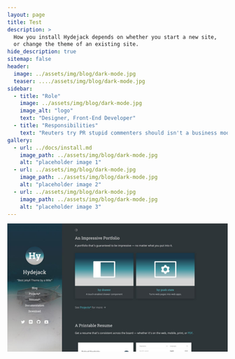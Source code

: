 ```yaml
---
layout: page
title: Test
description: >
  How you install Hydejack depends on whether you start a new site,
  or change the theme of an existing site.
hide_description: true
sitemap: false
header:
  image: ../assets/img/blog/dark-mode.jpg
  teaser: ..../assets/img/blog/dark-mode.jpg
sidebar:
  - title: "Role"
    image: ../assets/img/blog/dark-mode.jpg
    image_alt: "logo"
    text: "Designer, Front-End Developer"
  - title: "Responsibilities"
    text: "Reuters try PR stupid commenters should isn't a business model"
gallery:
  - url: ../docs/install.md
    image_path: ../assets/img/blog/dark-mode.jpg
    alt: "placeholder image 1"
  - url: ../assets/img/blog/dark-mode.jpg
    image_path: ../assets/img/blog/dark-mode.jpg
    alt: "placeholder image 2"
  - url: ../assets/img/blog/dark-mode.jpg
    image_path: ../assets/img/blog/dark-mode.jpg
    alt: "placeholder image 3"
---
```


[![img](../assets/img/blog/dark-mode.jpg)](../../docs/install)

[img]: ../docs/install.md